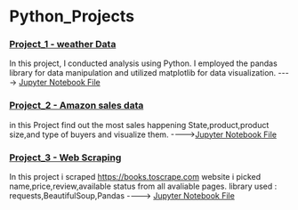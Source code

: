 # Python_Projects

### [Project_1 - weather Data](https://github.com/Akhilpm156/Python_Projects/tree/49f2538c8720ad391dcb974ec6c83b72f8e85cbb/Weather%20dataset)

In this project, I conducted analysis using Python. I employed the pandas library for data manipulation and utilized matplotlib for data visualization.  ---->  [Jupyter Notebook File](https://github.com/Akhilpm156/Python_Projects/blob/49f2538c8720ad391dcb974ec6c83b72f8e85cbb/Weather%20dataset/Weather%20Dataset.ipynb)

### [Project_2 - Amazon sales data](https://github.com/Akhilpm156/Python_Projects/tree/4d0b055d37cc6a42e29d374ffb619ae209c4e417/Amazon%20Sales%20Analysis)

in this Project find out the most sales happening State,product,product size,and type of buyers and visualize them. ---->[Jupyter Notebook File](https://github.com/Akhilpm156/Python_Projects/blob/4d0b055d37cc6a42e29d374ffb619ae209c4e417/Amazon%20Sales%20Analysis/Amazon%20sales.ipynb)


### [Project_3 - Web Scraping](https://github.com/Akhilpm156/Python_Projects/tree/5373ad46dde8647cad6e53ca28fcbbb0279820f8/web%20scraping%20project)
In this project i scraped https://books.toscrape.com website i picked name,price,review,available status from all avaliable pages.
library used : requests,BeautifulSoup,Pandas ----> [Jupyter Notebook File](https://github.com/Akhilpm156/Python_Projects/blob/5373ad46dde8647cad6e53ca28fcbbb0279820f8/web%20scraping%20project/book%20to%20scrap.ipynb)
